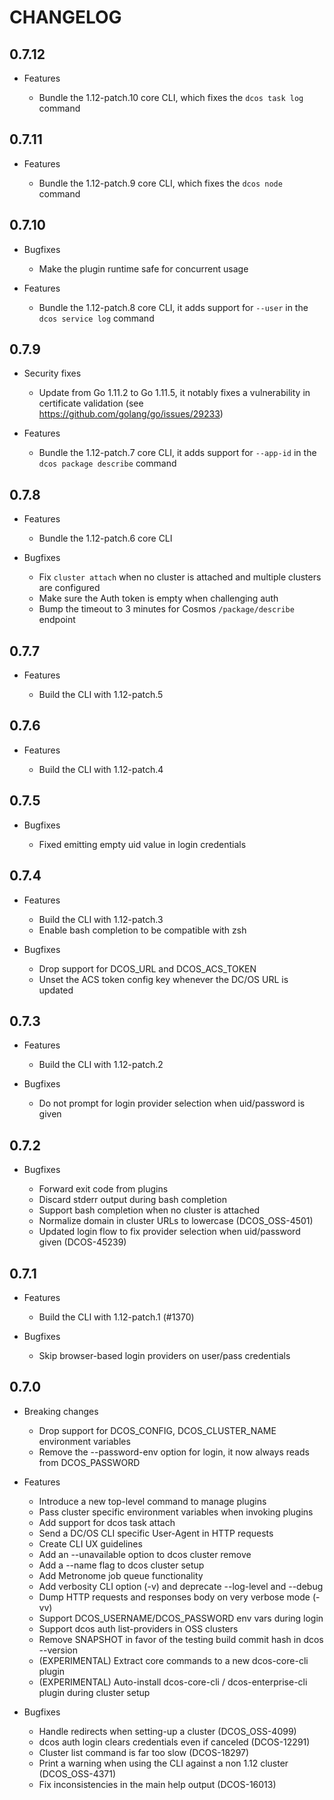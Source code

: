 # CHANGELOG

## 0.7.12

* Features

  * Bundle the 1.12-patch.10 core CLI, which fixes the `dcos task log` command

## 0.7.11

* Features

  * Bundle the 1.12-patch.9 core CLI, which fixes the `dcos node` command

## 0.7.10

* Bugfixes

  * Make the plugin runtime safe for concurrent usage

* Features

  * Bundle the 1.12-patch.8 core CLI, it adds support for `--user` in the `dcos service log` command

## 0.7.9

* Security fixes

  * Update from Go 1.11.2 to Go 1.11.5, it notably fixes a vulnerability in certificate validation (see https://github.com/golang/go/issues/29233)

* Features

  * Bundle the 1.12-patch.7 core CLI, it adds support for `--app-id` in the `dcos package describe` command

## 0.7.8

* Features

  * Bundle the 1.12-patch.6 core CLI

* Bugfixes

  * Fix `cluster attach` when no cluster is attached and multiple clusters are configured
  * Make sure the Auth token is empty when challenging auth
  * Bump the timeout to 3 minutes for Cosmos `/package/describe` endpoint

## 0.7.7

* Features

  * Build the CLI with 1.12-patch.5

## 0.7.6

* Features

  * Build the CLI with 1.12-patch.4

## 0.7.5

* Bugfixes

  * Fixed emitting empty uid value in login credentials

## 0.7.4

* Features

  * Build the CLI with 1.12-patch.3
  * Enable bash completion to be compatible with zsh

* Bugfixes

  * Drop support for DCOS_URL and DCOS_ACS_TOKEN
  * Unset the ACS token config key whenever the DC/OS URL is updated

## 0.7.3

* Features

  * Build the CLI with 1.12-patch.2

* Bugfixes

  * Do not prompt for login provider selection when uid/password is given

## 0.7.2

* Bugfixes

  * Forward exit code from plugins
  * Discard stderr output during bash completion
  * Support bash completion when no cluster is attached
  * Normalize domain in cluster URLs to lowercase (DCOS_OSS-4501)
  * Updated login flow to fix provider selection when uid/password given (DCOS-45239)

## 0.7.1

* Features

  * Build the CLI with 1.12-patch.1 (#1370)

* Bugfixes

  * Skip browser-based login providers on user/pass credentials

## 0.7.0

* Breaking changes

  * Drop support for DCOS_CONFIG, DCOS_CLUSTER_NAME environment variables
  * Remove the --password-env option for login, it now always reads from DCOS_PASSWORD

* Features

  * Introduce a new top-level command to manage plugins
  * Pass cluster specific environment variables when invoking plugins
  * Add support for dcos task attach
  * Send a DC/OS CLI specific User-Agent in HTTP requests
  * Create CLI UX guidelines
  * Add an --unavailable option to dcos cluster remove
  * Add a --name flag to dcos cluster setup
  * Add Metronome job queue functionality
  * Add verbosity CLI option (-v) and deprecate --log-level and --debug
  * Dump HTTP requests and responses body on very verbose mode (-vv)
  * Support DCOS_USERNAME/DCOS_PASSWORD env vars during login
  * Support dcos auth list-providers in OSS clusters
  * Remove SNAPSHOT in favor of the testing build commit hash in dcos --version
  * (EXPERIMENTAL) Extract core commands to a new dcos-core-cli plugin
  * (EXPERIMENTAL) Auto-install dcos-core-cli / dcos-enterprise-cli plugin during cluster setup

* Bugfixes

  * Handle redirects when setting-up a cluster (DCOS_OSS-4099)
  * dcos auth login clears credentials even if canceled (DCOS-12291)
  * Cluster list command is far too slow (DCOS-18297)
  * Print a warning when using the CLI against a non 1.12 cluster (DCOS_OSS-4371)
  * Fix inconsistencies in the main help output (DCOS-16013)
